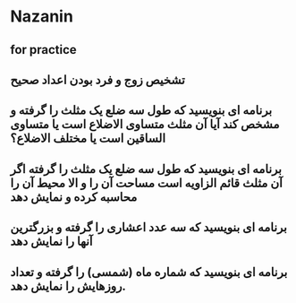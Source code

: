 # Nazanin
## for practice
##   تشخیص زوج و فرد بودن اعداد صحیح
## برنامه ای بنویسید که طول سه ضلع یک مثلث را گرفته و مشخص کند آیا آن مثلث متساوی الاضلاع است یا متساوی الساقین است یا مختلف الاضلاع؟ 
## برنامه ای بنویسید که طول سه ضلع یک مثلث را گرفته اگر آن مثلث قائم الزاویه است مساحت آن را و الا محیط آن را محاسبه کرده و نمایش دهد
## برنامه ای بنویسید که سه عدد اعشاری را گرفته و بزرگترین آنها را نمایش دهد
## برنامه ای بنویسید که شماره ماه (شمسی) را گرفته و تعداد روزهایش را نمایش دهد.
